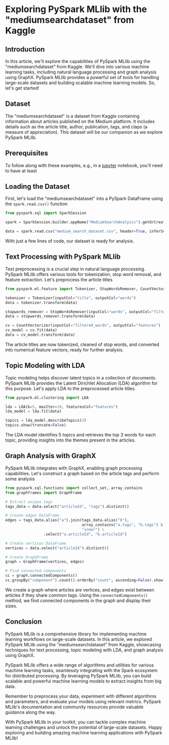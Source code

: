 # Exploring PySpark MLlib with the "mediumsearchdataset" from Kaggle

## Introduction
In this article, we'll explore the capabilities of PySpark MLlib using the "mediumsearchdataset" from Kaggle. We'll dive into various machine learning tasks, including natural language processing and graph analysis using GraphX. PySpark MLlib provides a powerful set of tools for handling large-scale datasets and building scalable machine learning models. So, let's get started!

## Dataset
The "mediumsearchdataset" is a dataset from Kaggle containing information about articles published on the Medium platform. It includes details such as the article title, author, publication, tags, and claps (a measure of appreciation). This dataset will be our companion as we explore PySpark MLlib.

## Prerequisites
To follow along with these examples, e.g., in a [jupyter](https://jupyterlab.readthedocs.io/en/stable/getting_started/installation.html) notebook, you'll need to have at least 

## Loading the Dataset
First, let's load the "mediumsearchdataset" into a PySpark DataFrame using the `spark.read.csv()` function

```python
from pyspark.sql import SparkSession

spark = SparkSession.builder.appName("MediumSearchAnalysis").getOrCreate()

data = spark.read.csv("medium_search_dataset.csv", header=True, inferSchema=True)
```

With just a few lines of code, our dataset is ready for analysis.

## Text Processing with PySpark MLlib
Text preprocessing is a crucial step in natural language processing. PySpark MLlib offers various tools for tokenization, stop word removal, and feature extraction. Let's preprocess the article titles

```python
from pyspark.ml.feature import Tokenizer, StopWordsRemover, CountVectorizer

tokenizer = Tokenizer(inputCol="title", outputCol="words")
data = tokenizer.transform(data)

stopwords_remover = StopWordsRemover(inputCol="words", outputCol="filtered_words")
data = stopwords_remover.transform(data)

cv = CountVectorizer(inputCol="filtered_words", outputCol="features")
cv_model = cv.fit(data)
data = cv_model.transform(data)
```

The article titles are now tokenized, cleaned of stop words, and converted into numerical feature vectors, ready for further analysis.

## Topic Modeling with LDA
Topic modeling helps discover latent topics in a collection of documents. PySpark MLlib provides the Latent Dirichlet Allocation (LDA) algorithm for this purpose. Let's apply LDA to the preprocessed article titles

```python
from pyspark.ml.clustering import LDA

lda = LDA(k=5, maxIter=10, featuresCol="features")
lda_model = lda.fit(data)

topics = lda_model.describeTopics(3)
topics.show(truncate=False)
```

The LDA model identifies 5 topics and retrieves the top 3 words for each topic, providing insights into the themes present in the articles.

## Graph Analysis with GraphX
PySpark MLlib integrates with GraphX, enabling graph processing capabilities. Let's construct a graph based on the article tags and perform some analysis

```python
from pyspark.sql.functions import collect_set, array_contains
from graphframes import GraphFrame

# Extract unique tags
tags_data = data.select("articleId", "tags").distinct()

# Create edges DataFrame
edges = tags_data.alias("a").join(tags_data.alias("b"), 
                                  array_contains("a.tags", "b.tags") & ("a.articleId" < "b.articleId"), 
                                  "inner") \
                 .select("a.articleId", "b.articleId")

# Create vertices DataFrame
vertices = data.select("articleId").distinct()

# Create GraphFrame
graph = GraphFrame(vertices, edges)

# Find connected components
cc = graph.connectedComponents()
cc.groupBy("component").count().orderBy("count", ascending=False).show()
```

We create a graph where articles are vertices, and edges exist between articles if they share common tags. Using the `connectedComponents()` method, we find connected components in the graph and display their sizes.

## Conclusion
PySpark MLlib is a comprehensive library for implementing machine learning workflows on large-scale datasets. In this article, we explored PySpark MLlib using the "mediumsearchdataset" from Kaggle, showcasing techniques for text processing, topic modeling with LDA, and graph analysis using GraphX.

PySpark MLlib offers a wide range of algorithms and utilities for various machine learning tasks, seamlessly integrating with the Spark ecosystem for distributed processing. By leveraging PySpark MLlib, you can build scalable and powerful machine learning models to extract insights from big data.

Remember to preprocess your data, experiment with different algorithms and parameters, and evaluate your models using relevant metrics. PySpark MLlib's documentation and community resources provide valuable guidance along the way.

With PySpark MLlib in your toolkit, you can tackle complex machine learning challenges and unlock the potential of large-scale datasets. Happy exploring and building amazing machine learning applications with PySpark MLlib!